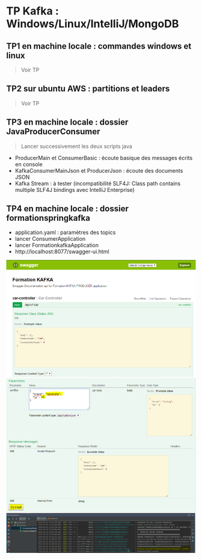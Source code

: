 # TP Kafka : Windows/Linux/IntelliJ/MongoDB

## TP1 en machine locale : commandes windows et linux

> Voir TP

## TP2 sur ubuntu AWS : partitions et leaders

> Voir TP

## TP3 en machine locale : dossier JavaProducerConsumer 

> Lancer successivement les deux scripts java 
  - ProducerMain et ConsumerBasic : écoute basique des messages écrits en console
  - KafkaConsumerMainJson et ProducerJson : écoute des documents JSON
  - Kafka Stream : à tester (incompatibilité SLF4J: Class path contains multiple SLF4J bindings avec IntelliJ Enterprise) 
  
## TP4 en machine locale : dossier formationspringkafka
  - application.yaml : paramètres des topics
  - lancer ConsumerApplication
  - lancer FormationkafkaApplication
  - http://localhost:8077/swagger-ui.html
  
![](https://github.com/ctith/Kafka/blob/master/kafka%2001.PNG?raw=true)
![](https://github.com/ctith/Kafka/blob/master/kafka%2002.PNG?raw=true)
![](https://github.com/ctith/Kafka/blob/master/kafka%2003.PNG?raw=true)
  
  
